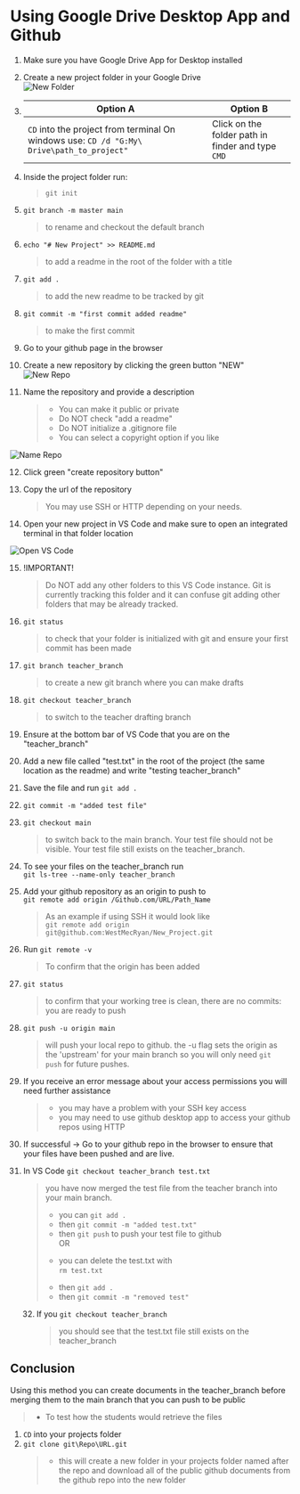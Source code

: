 # Using Google Drive Desktop App and Github

1. Make sure you have Google Drive App for Desktop installed

2. Create a new project folder in your Google Drive  
   ![New Folder](new_folder.png 'Creating a new folder in gdrive')

3. | Option A                                                                                  | Option B                                          |
   | ----------------------------------------------------------------------------------------- | ------------------------------------------------- |
   | `CD` into the project from terminal On windows use: `CD /d "G:My\ Drive\path_to_project"` | Click on the folder path in finder and type `CMD` |

4. Inside the project folder run:

   > `git init`

5. `git branch -m master main`

   > to rename and checkout the default branch

6. `echo "# New Project" >> README.md`

   > to add a readme in the root of the folder with a title

7. `git add .`

   > to add the new readme to be tracked by git

8. `git commit -m "first commit added readme"`

   > to make the first commit

9. Go to your github page in the browser

10. Create a new repository by clicking the green button "NEW"
    ![New Repo](new_github_repo.png 'Creating a new repository in github')

11. Name the repository and provide a description
    > - You can make it public or private
    > - Do NOT check "add a readme"
    > - Do NOT initialize a .gitignore file
    > - You can select a copyright option if you like

![Name Repo](name_repository.png 'Creating a new repository in github')

12. Click green "create repository button"

13. Copy the url of the repository

    > You may use SSH or HTTP depending on your needs.

14. Open your new project in VS Code and make sure to open an integrated terminal in that folder location

![Open VS Code](VS_Code.png 'Open your project in vs code with a terminal')

15. !IMPORTANT!

    > Do NOT add any other folders to this VS Code instance. Git is currently tracking this folder and it can confuse git adding other folders that may be already tracked.

16. `git status`

    > to check that your folder is initialized with git and ensure your first commit has been made

17. `git branch teacher_branch`

    > to create a new git branch where you can make drafts

18. `git checkout teacher_branch`

    > to switch to the teacher drafting branch

19. Ensure at the bottom bar of VS Code that you are on the "teacher_branch"

20. Add a new file called "test.txt" in the root of the project (the same location as the readme) and write "testing teacher_branch"

21. Save the file and run `git add .`

22. `git commit -m "added test file"`

23. `git checkout main`

    > to switch back to the main branch. Your test file should not be visible. Your test file still exists on the teacher_branch.

24. To see your files on the teacher_branch run  
    `git ls-tree --name-only teacher_branch`

25. Add your github repository as an origin to push to  
    `git remote add origin /Github.com/URL/Path_Name`

    > As an example if using SSH it would look like  
    > `git remote add origin git@github.com:WestMecRyan/New_Project.git`

26. Run `git remote -v`

    > To confirm that the origin has been added

27. `git status`

    > to confirm that your working tree is clean, there are no commits: you are ready to push

28. `git push -u origin main`

    > will push your local repo to github. the -u flag sets the origin as the 'upstream' for your main branch so you will only need `git push` for future pushes.

29. If you receive an error message about your access permissions you will need further assistance
    > - you may have a problem with your SSH key access
    > - you may need to use github desktop app to access your github repos using HTTP
30. If successful -> Go to your github repo in the browser to ensure that your files have been pushed and are live.

31. In VS Code `git checkout teacher_branch test.txt`

    > you have now merged the test file from the teacher branch into your main branch.
    >
    > - you can `git add .`
    > - then `git commit -m "added test.txt"`
    > - then `git push`
    >   to push your test file to github  
    >   OR
    >
    > * you can delete the test.txt with  
    >   `rm test.txt`
    >
    > - then `git add .`
    > - then `git commit -m "removed test"`

    32. If you `git checkout teacher_branch `
        > you should see that the test.txt file still exists on the teacher_branch

## Conclusion

Using this method you can create documents in the teacher_branch before merging them to the main branch that you can push to be public

> - To test how the students would retrieve the files

1. `CD` into your projects folder
2. `git clone git\Repo\URL.git`
   > - this will create a new folder in your projects folder named after the repo and download all of the public github documents from the github repo into the new folder
